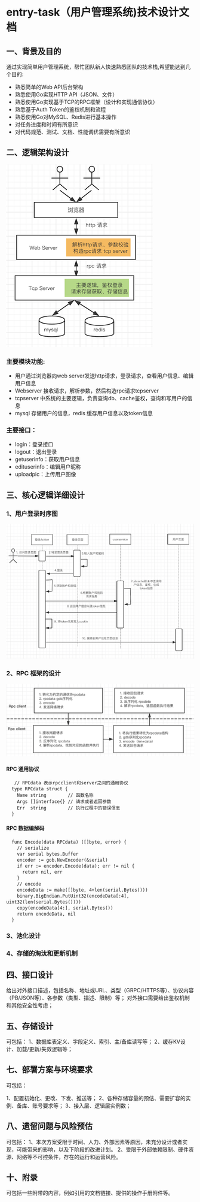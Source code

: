 # entry-task（用户管理系统)技术设计文档



## 一、背景及目的

  通过实现简单用户管理系统，帮忙团队新人快速熟悉团队的技术栈,希望能达到几个目的:

- 熟悉简单的Web API后台架构
- 熟悉使用Go实现HTTP API（JSON、文件）
- 熟悉使用Go实现基于TCP的RPC框架（设计和实现通信协议）
- 熟悉基于Auth Token的鉴权机制和流程
- 熟悉使用Go对MySQL、Redis进行基本操作
- 对任务进度和时间有所意识
- 对代码规范、测试、文档、性能调优需要有所意识


## 二、逻辑架构设计
![系统框架图](https://github.com/wxquare/enry_task/blob/master/doc/images/1.png)

### 主要模块功能:
- 用户通过浏览器向web server发送http请求，登录请求，查看用户信息、编辑用户信息
- Webserver 接收请求，解析参数，然后构造rpc请求tcpserver
- tcpserver 中系统的主要逻辑，负责查询db、cache鉴权，查询和写用户的信息
- mysql 存储用户的信息，redis 缓存用户信息以及token信息

### 主要接口：
- login：登录接口
- logout：退出登录
- getuserinfo：获取用户信息
- edituserinfo：编辑用户昵称
- uploadpic：上传用户图像


## 三、核心逻辑详细设计

### 1、用户登录时序图
![用户登录时序图](https://github.com/wxquare/enry_task/blob/master/doc/images/2.png)

### 2、RPC 框架的设计
![rpc框架设计](https://github.com/wxquare/enry_task/blob/master/doc/images/3.png)

#### RPC 通用协议
``` 
   // RPCdata 表示rpcclient和server之间的通用协议
  type RPCdata struct {
    Name string        // 函数名称
    Args []interface{} // 请求或者返回参数
    Err  string        // 执行过程中的错误信息
  }
```
#### RPC 数据编解码

```
  func Encode(data RPCdata) ([]byte, error) {
    // serialize
    var serial bytes.Buffer
    encoder := gob.NewEncoder(&serial)
    if err := encoder.Encode(data); err != nil {
      return nil, err
    }
    // encode
    encodeData := make([]byte, 4+len(serial.Bytes()))
    binary.BigEndian.PutUint32(encodeData[:4], uint32(len(serial.Bytes())))
    copy(encodeData[4:], serial.Bytes())
    return encodeData, nil
  }
```
### 3、池化设计

### 4、存储的淘汰和更新机制


## 四、接口设计
给出对外接口描述，包括名称、地址或URL、类型（GRPC/HTTPS等）、协议内容（PB/JSON等）、各参数（类型、描述、限制）等；
对外接口需要给出鉴权机制和其他安全性考虑；


## 五、存储设计
可包括：
1、数据库表定义、字段定义、索引、主/备库读写等；
2、缓存KV设计、加载/更新/失效逻辑等；



## 七、部署方案与环境要求
可包括：

1、配置初始化、更改、下发、推送等；
2、各种存储容量的预估、需要扩容的实例、备库、账号要求等；
3、接入层、逻辑层实例数；



## 八、遗留问题与风险预估
可包括：
1、本次方案受限于时间、人力、外部因素等原因，未充分设计或者实现，可能带来的影响，以及下阶段的改进计划。
2、受限于外部依赖限制、硬件资源、网络等不可控条件，存在的运行和运营风险。


## 十、附录
可包括一些附带的内容，例如引用的文档链接、提供的操作手册附件等。
